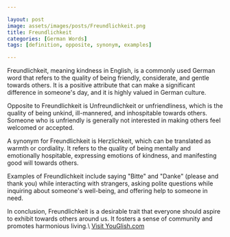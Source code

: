 ```yaml
---

layout: post
image: assets/images/posts/Freundlichkeit.png
title: Freundlichkeit
categories: [German Words]
tags: [definition, opposite, synonym, examples]

---
```


Freundlichkeit, meaning kindness in English, is a commonly used German word that refers to the quality of being friendly, considerate, and gentle towards others. It is a positive attribute that can make a significant difference in someone's day, and it is highly valued in German culture.

Opposite to Freundlichkeit is Unfreundlichkeit or unfriendliness, which is the quality of being unkind, ill-mannered, and inhospitable towards others. Someone who is unfriendly is generally not interested in making others feel welcomed or accepted.

A synonym for Freundlichkeit is Herzlichkeit, which can be translated as warmth or cordiality. It refers to the quality of being mentally and emotionally hospitable, expressing emotions of kindness, and manifesting good will towards others.

Examples of Freundlichkeit include saying "Bitte" and "Danke" (please and thank you) while interacting with strangers, asking polite questions while inquiring about someone's well-being, and offering help to someone in need.

In conclusion, Freundlichkeit is a desirable trait that everyone should aspire to exhibit towards others around us. It fosters a sense of community and promotes harmonious living.\ <a id="yg-widget-0" class="youglish-widget" data-query="Freundlichkeit" data-lang="german" data-components="8412" data-auto-start="0" data-bkg-color="theme_light" data-title="How%20to%20pronounce%20Freundlichkeit%20in%20German"  rel="nofollow" href="https://youglish.com">Visit YouGlish.com</a><script async src="https://youglish.com/public/emb/widget.js" charset="utf-8"></script>